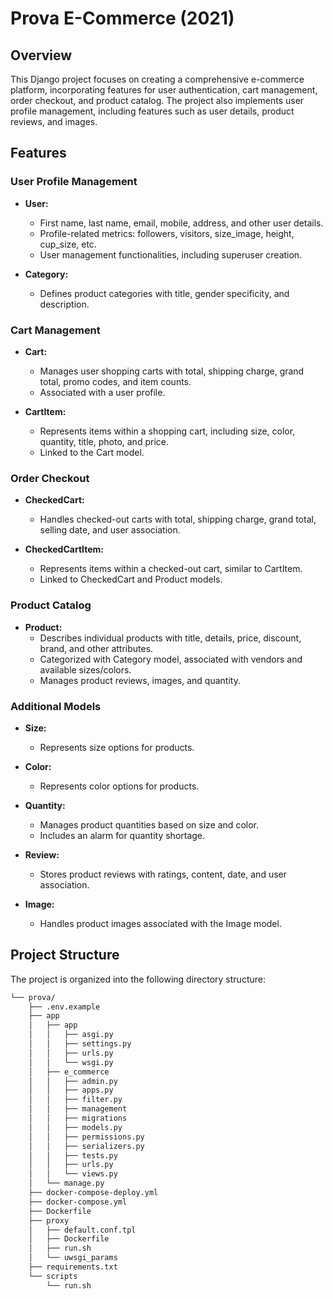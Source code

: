 # Prova E-Commerce (2021)

## Overview

This Django project focuses on creating a comprehensive e-commerce platform, incorporating features for user authentication, cart management, order checkout, and product catalog. The project also implements user profile management, including features such as user details, product reviews, and images.

## Features

### User Profile Management

- **User:**
  - First name, last name, email, mobile, address, and other user details.
  - Profile-related metrics: followers, visitors, size_image, height, cup_size, etc.
  - User management functionalities, including superuser creation.

- **Category:**
  - Defines product categories with title, gender specificity, and description.

### Cart Management

- **Cart:**
  - Manages user shopping carts with total, shipping charge, grand total, promo codes, and item counts.
  - Associated with a user profile.

- **CartItem:**
  - Represents items within a shopping cart, including size, color, quantity, title, photo, and price.
  - Linked to the Cart model.

### Order Checkout

- **CheckedCart:**
  - Handles checked-out carts with total, shipping charge, grand total, selling date, and user association.

- **CheckedCartItem:**
  - Represents items within a checked-out cart, similar to CartItem.
  - Linked to CheckedCart and Product models.

### Product Catalog

- **Product:**
  - Describes individual products with title, details, price, discount, brand, and other attributes.
  - Categorized with Category model, associated with vendors and available sizes/colors.
  - Manages product reviews, images, and quantity.

### Additional Models

- **Size:**
  - Represents size options for products.

- **Color:**
  - Represents color options for products.

- **Quantity:**
  - Manages product quantities based on size and color.
  - Includes an alarm for quantity shortage.

- **Review:**
  - Stores product reviews with ratings, content, date, and user association.

- **Image:**
  - Handles product images associated with the Image model.


## Project Structure
The project is organized into the following directory structure:

```sh
└── prova/
    ├── .env.example
    ├── app
    │   ├── app
    │   │   ├── asgi.py
    │   │   ├── settings.py
    │   │   ├── urls.py
    │   │   └── wsgi.py
    │   ├── e_commerce
    │   │   ├── admin.py
    │   │   ├── apps.py
    │   │   ├── filter.py
    │   │   ├── management
    │   │   ├── migrations
    │   │   ├── models.py
    │   │   ├── permissions.py
    │   │   ├── serializers.py
    │   │   ├── tests.py
    │   │   ├── urls.py
    │   │   └── views.py
    │   └── manage.py
    ├── docker-compose-deploy.yml
    ├── docker-compose.yml
    ├── Dockerfile
    ├── proxy
    │   ├── default.conf.tpl
    │   ├── Dockerfile
    │   ├── run.sh
    │   └── uwsgi_params
    ├── requirements.txt
    └── scripts
        └── run.sh
```
